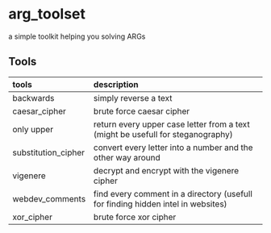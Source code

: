 # arg_toolset
a simple toolkit helping you solving ARGs

## Tools

| tools               | description                                                                      |
|:------------------- |:-------------------------------------------------------------------------------- |
| backwards           | simply reverse a text                                                            |
| caesar_cipher       | brute force  caesar cipher                                                       |
| only upper          | return every upper case letter from a text (might be usefull for steganography)  |
| substitution_cipher | convert every letter into a number and the other way around                      |
| vigenere            | decrypt and encrypt with the vigenere cipher                                     |
| webdev_comments     | find every comment in a directory (usefull for finding hidden intel in websites) |
| xor_cipher          | brute force xor cipher                                                           |
